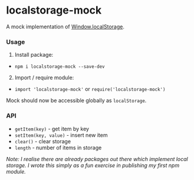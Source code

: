  # localstorage-mock
 A mock implementation of [Window.localStorage](https://developer.mozilla.org/en/docs/Web/API/Window/localStorage]).
 
 ### Usage
 1) Install package:
  - `npm i localstorage-mock --save-dev`
  
 2) Import / require module:
 - `import 'localstorage-mock'` or `require('localstorage-mock')`
 
 Mock should now be accessible globally as `localStorage`.
 
 
 ### API
 - `getItem(key)` - get item by key
 - `setItem(key, value)` - insert new item
 - `clear()` - clear storage
 - `length` - number of items in storage
 
 _Note: I realise there are already packages out there which implement local storage. I wrote this
 simply as a fun exercise in publishing my first npm module._
